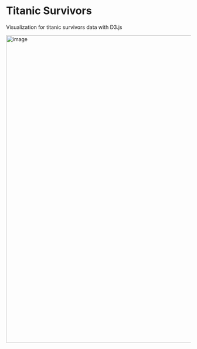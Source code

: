 # Titanic Survivors
Visualization for titanic survivors data with D3.js

<img width="837" alt="image" src="https://user-images.githubusercontent.com/62676880/198904554-6c07164d-0c71-4cc6-8bf1-60d819929d6d.png">
